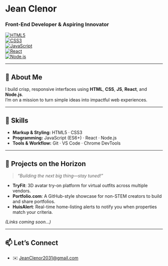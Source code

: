 <!-- =============================== -->
<!--         Hi there 👋             -->
<!-- =============================== -->

# Jean Clenor  
### Front-End Developer & Aspiring Innovator

[![HTML5](https://img.shields.io/badge/HTML5-E34F26?style=flat&logo=html5&logoColor=white)](https://developer.mozilla.org/docs/Web/HTML)  
[![CSS3](https://img.shields.io/badge/CSS3-1572B6?style=flat&logo=css3&logoColor=white)](https://developer.mozilla.org/docs/Web/CSS)  
[![JavaScript](https://img.shields.io/badge/JavaScript-F7DF1E?style=flat&logo=javascript&logoColor=black)](https://developer.mozilla.org/docs/Web/JavaScript)  
[![React](https://img.shields.io/badge/React-20232A?style=flat&logo=react&logoColor=61DAFB)](https://reactjs.org/)  
[![Node.js](https://img.shields.io/badge/Node.js-339933?style=flat&logo=nodedotjs&logoColor=white)](https://nodejs.org/)

---

## 🚀 About Me
I build crisp, responsive interfaces using **HTML**, **CSS**, **JS**, **React**, and **Node.js**.  
I’m on a mission to turn simple ideas into impactful web experiences.

---

## 💼 Skills
- **Markup & Styling:** HTML5 · CSS3  
- **Programming:** JavaScript (ES6+) · React · Node.js  
- **Tools & Workflow:** Git · VS Code · Chrome DevTools  

---

## 🔧 Projects on the Horizon
> *“Building the next big thing—stay tuned!”*

- **TryFit**: 3D avatar try-on platform for virtual outfits across multiple vendors.  
- **Portfolio.com**: A GitHub-style showcase for non-STEM creators to build and share portfolios.  
- **HuisAlert**: Real-time home-listing alerts to notify you when properties match your criteria.

*(Links coming soon…)*

---

## 📫 Let’s Connect
- ✉️ [JeanClenor2031@gmail.com](mailto:JeanClenor2031@gmail.com)  
 
